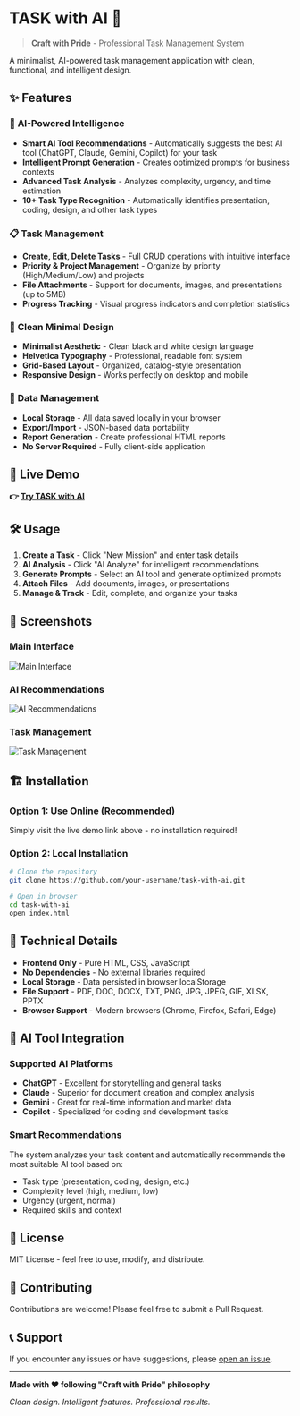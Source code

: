 # TASK with AI 🤖

> **Craft with Pride** - Professional Task Management System

A minimalist, AI-powered task management application with clean, functional, and intelligent design.

## ✨ Features

### 🤖 **AI-Powered Intelligence**
- **Smart AI Tool Recommendations** - Automatically suggests the best AI tool (ChatGPT, Claude, Gemini, Copilot) for your task
- **Intelligent Prompt Generation** - Creates optimized prompts for business contexts
- **Advanced Task Analysis** - Analyzes complexity, urgency, and time estimation
- **10+ Task Type Recognition** - Automatically identifies presentation, coding, design, and other task types

### 📋 **Task Management**
- **Create, Edit, Delete Tasks** - Full CRUD operations with intuitive interface
- **Priority & Project Management** - Organize by priority (High/Medium/Low) and projects
- **File Attachments** - Support for documents, images, and presentations (up to 5MB)
- **Progress Tracking** - Visual progress indicators and completion statistics

### 🎨 **Clean Minimal Design**
- **Minimalist Aesthetic** - Clean black and white design language
- **Helvetica Typography** - Professional, readable font system
- **Grid-Based Layout** - Organized, catalog-style presentation
- **Responsive Design** - Works perfectly on desktop and mobile

### 💾 **Data Management**
- **Local Storage** - All data saved locally in your browser
- **Export/Import** - JSON-based data portability
- **Report Generation** - Create professional HTML reports
- **No Server Required** - Fully client-side application

## 🚀 Live Demo

**👉 [Try TASK with AI](https://your-username.github.io/task-with-ai/)**

## 🛠 Usage

1. **Create a Task** - Click "New Mission" and enter task details
2. **AI Analysis** - Click "AI Analyze" for intelligent recommendations
3. **Generate Prompts** - Select an AI tool and generate optimized prompts
4. **Attach Files** - Add documents, images, or presentations
5. **Manage & Track** - Edit, complete, and organize your tasks

## 📱 Screenshots

### Main Interface
![Main Interface](screenshot-main.png)

### AI Recommendations
![AI Recommendations](screenshot-ai.png)

### Task Management
![Task Management](screenshot-tasks.png)

## 🏗 Installation

### Option 1: Use Online (Recommended)
Simply visit the live demo link above - no installation required!

### Option 2: Local Installation
```bash
# Clone the repository
git clone https://github.com/your-username/task-with-ai.git

# Open in browser
cd task-with-ai
open index.html
```

## 🔧 Technical Details

- **Frontend Only** - Pure HTML, CSS, JavaScript
- **No Dependencies** - No external libraries required
- **Local Storage** - Data persisted in browser localStorage
- **File Support** - PDF, DOC, DOCX, TXT, PNG, JPG, JPEG, GIF, XLSX, PPTX
- **Browser Support** - Modern browsers (Chrome, Firefox, Safari, Edge)

## 🎯 AI Tool Integration

### Supported AI Platforms
- **ChatGPT** - Excellent for storytelling and general tasks
- **Claude** - Superior for document creation and complex analysis
- **Gemini** - Great for real-time information and market data
- **Copilot** - Specialized for coding and development tasks

### Smart Recommendations
The system analyzes your task content and automatically recommends the most suitable AI tool based on:
- Task type (presentation, coding, design, etc.)
- Complexity level (high, medium, low)
- Urgency (urgent, normal)
- Required skills and context

## 📄 License

MIT License - feel free to use, modify, and distribute.

## 🤝 Contributing

Contributions are welcome! Please feel free to submit a Pull Request.

## 📞 Support

If you encounter any issues or have suggestions, please [open an issue](https://github.com/your-username/task-with-ai/issues).

---

**Made with ❤️ following "Craft with Pride" philosophy**

*Clean design. Intelligent features. Professional results.*